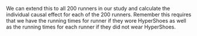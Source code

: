 We can extend this to all 200 runners in our study and calculate the individual causal effect for each of the 200 runners. Remember this requires that we have the running times for runner if they wore HyperShoes as well as the running times for each runner if they did not wear HyperShoes. 
